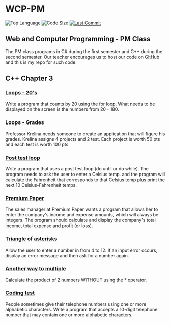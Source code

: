 # WCP-PM

![Top Language](https://img.shields.io/github/languages/top/doccodes/wcp-pm.svg?style=flat)
![Code Size](https://img.shields.io/github/languages/code-size/doccodes/wcp-pm.svg?style=flat)
[![Last Commit](https://img.shields.io/github/last-commit/doccodes/wcp-pm.svg?style=flat)](https://github.com/doccodes/wcp-pm/commit/master)

## Web and Computer Programming - PM Class
The PM class programs in C# during the first semester and C++ during the second semester. Our teacher encourages us to host our code on GitHub and this is my repo for such code.

## C++ Chapter 3
### [Loops - 20's](Loops20)
Write a program that counts by 20 using the for loop. What needs to be displayed on the screen is the numbers from 20 - 180.
### [Loops - Grades](LoopsGrades)
Professor Krelina needs someone to create an application that will figure his grades. Krelina assigns 4 projects and 2 test. Each project is worth 50 pts and each test is worth 100 pts.
### [Post test loop](PostTest)
Write a program that uses a post test loop (do until or do while). The program needs to ask the user to enter a Celsius temp. and the program will calculate the Fahrenheit that corresponds to that Celsius temp plus print the next 10 Celsius-Fahrenheit temps.
### [Premium Paper](PremiumPaper)
The sales manager at Premium Paper wants a program that allows her to enter the company's income and expense amounts, which will always be integers. The program should calculate and display the company's total income, total expense and profit (or loss).
### [Triangle of asterisks](Triangle)
Allow the user to enter a number in from 4 to 12. If an input error occurs, display an error message and then ask for a number again.
### [Another way to multiple](Multiple)
Calculate the product of 2 numbers WITHOUT using the * operator.
### [Coding test](CodingTest)
People sometimes give their telephone numbers using one or more alphabetic characters. Write a program that accepts a 10-digit telephone number that may contain one or more alphabetic characters.